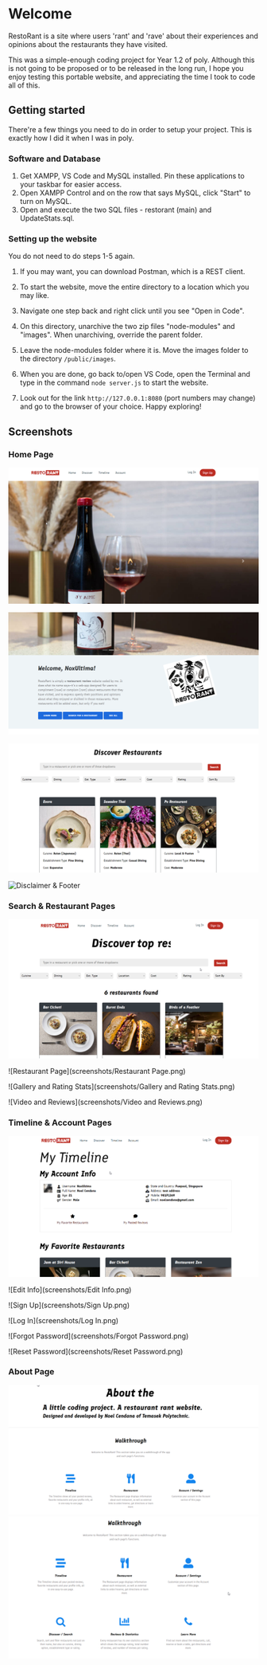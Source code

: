 # Welcome

RestoRant is a site where users 'rant' and 'rave' about their experiences and opinions about the restaurants they have visited.

This was a simple-enough coding project for Year 1.2 of poly. Although this is not going to be proposed or to be released in the long run, I hope you enjoy testing this portable website, and appreciating the time I took to code all of this.

## Getting started

There're a few things you need to do in order to setup your project. This is exactly how I did it when I was in poly.

### Software and Database

1. Get XAMPP, VS Code and MySQL installed. Pin these applications to your taskbar for easier access.
2. Open XAMPP Control and on the row that says MySQL, click "Start" to turn on MySQL.
3. Open and execute the two SQL files - restorant (main) and UpdateStats.sql.

### Setting up the website

You do not need to do steps 1-5 again.

1. If you may want, you can download Postman, which is a REST client.
2. To start the website, move the entire directory to a location which you may like.
3. Navigate one step back and right click until you see "Open in Code".
4. On this directory, unarchive the two zip files "node-modules" and "images". When unarchiving, override the parent folder.
5. Leave the node-modules folder where it is. Move the images folder to the directory `/public/images`.

6. When you are done, go back to/open VS Code, open the Terminal and type in the command `node server.js` to start the website.
7. Look out for the link `http://127.0.0.1:8080` (port numbers may change) and go to the browser of your choice. Happy exploring!

## Screenshots

### Home Page

![Nav and Carousel](screenshots/Nav%20and%20Carousel.png)

![Index](screenshots/Index.png)

![Recommended](screenshots/Recommended.png)

![Disclaimer & Footer](screenshots/Disclaimer%20&%20Footer.png)

### Search & Restaurant Pages

![Search](screenshots/Search.png)

![Restaurant Page](screenshots/Restaurant Page.png)

![Gallery and Rating Stats](screenshots/Gallery and Rating Stats.png)

![Video and Reviews](screenshots/Video and Reviews.png)

### Timeline & Account Pages

![Timeline](screenshots/Timeline.png)

![Edit Info](screenshots/Edit Info.png)

![Sign Up](screenshots/Sign Up.png)

![Log In](screenshots/Log In.png)

![Forgot Password](screenshots/Forgot Password.png)

![Reset Password](screenshots/Reset Password.png)

### About Page
![About](screenshots/About.png)
![Walkthrough](screenshots/Walkthrough.png)
